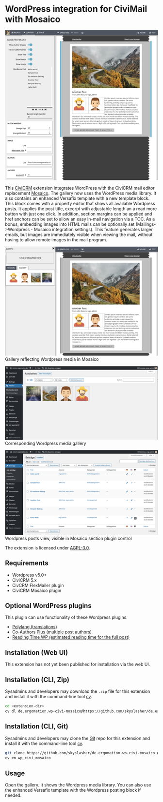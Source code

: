 # WordPress integration for CiviMail with Mosaico

![Screenshot](/images/screenshot.png)

This [CiviCRM](https://civicrm.org) extension integrates WordPress with the CiviCRM mail editor replacement [Mosaico](https://civicrm.org/extensions/email-template-builder). The gallery now uses the WordPress media library.
It also contains an enhanced Versafix template with a new template block. This block comes with a
property editor that shows all available Wordpress posts. It applies the post title, excerpt with
adjustable length an a read more button with just one click. In addition, section margins can be applied
and href anchors can be set to allow an easy in-mail navigation via a TOC.
As a bonus, embedding images into HTML mails can be optionally set (Mailings->Wordpress - Mosaico integration settings). This feature generates larger emails, but images are immediately visible when viewing the mail, without having to allow remote images in the mail program.

![Screenshot](/images/screenshot_2.png)
Gallery reflecting Wordpress media in Mosaico

![Screenshot](/images/screenshot_3.png)
Corresponding Wordpress media gallery

![Screenshot](/images/screenshot_4.png)
Wordpress posts view, visible in Mosaico section plugin control

The extension is licensed under [AGPL-3.0](LICENSE.txt).

## Requirements

* Wordpress v5.0+
* CiviCRM 5.x
* CivCRM FlexMailer plugin
* CiviCRM Mosaico plugin

## Optional WordPress plugins

This plugin can use functionality of these Wordpress plugins:
* [Polylang (translations)](https://wordpress.org/plugins/polylang/)
* [Co-Authors Plus (multiple post authors)](http://wordpress.org/extend/plugins/co-authors-plus/)
* [Reading Time WP (estimated reading time for the full post)](https://wordpress.org/plugins/reading-time-wp/)

## Installation (Web UI)

This extension has not yet been published for installation via the web UI.

## Installation (CLI, Zip)

Sysadmins and developers may download the `.zip` file for this extension and
install it with the command-line tool [cv](https://github.com/civicrm/cv).

```bash
cd <extension-dir>
cv dl de.ergomation.wp-civi-mosaico@https://github.com/skyslasher/de.ergomation.wp-civi-mosaico/archive/master.zip
```

## Installation (CLI, Git)

Sysadmins and developers may clone the [Git](https://en.wikipedia.org/wiki/Git) repo for this extension and
install it with the command-line tool [cv](https://github.com/civicrm/cv).

```bash
git clone https://github.com/skyslasher/de.ergomation.wp-civi-mosaico.git
cv en wp_civi_mosaico
```

## Usage

Open the gallery. It shows the Wordpress media library. You can also use the enhanced Versafix template with the Wordpress posting block if needed.
